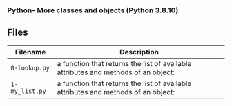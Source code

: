 ### 
### Python- More classes and objects (Python 3.8.10)
###

## Files
| Filename | Description |
| -------- | ----------- |
| `0-lookup.py` | a function that returns the list of available attributes and methods of an object: |
| `1-my_list.py` | a function that returns the list of available attributes and methods of an object: |

